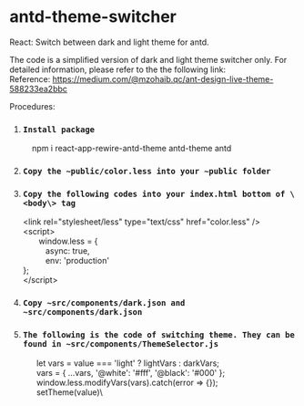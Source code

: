 # antd-theme-switcher

React: Switch between dark and light theme for antd.

The code is a simplified version of dark and light theme switcher only. For detailed information, please refer to the the following link:\
Reference: https://medium.com/@mzohaib.qc/ant-design-live-theme-588233ea2bbc



Procedures:
1) ### `Install package`
     &nbsp;&nbsp;&nbsp; npm i react-app-rewire-antd-theme antd-theme antd

2) ### `Copy the ~public/color.less into your ~public folder`

3) ### `Copy the following codes into your index.html bottom of \<body\> tag`
  
    \<link rel="stylesheet/less" type="text/css" href="color.less" \/\>\
      \<script>\
        &nbsp;&nbsp;&nbsp;&nbsp;&nbsp;&nbsp; window.less = {\
        &nbsp;&nbsp;&nbsp;&nbsp;&nbsp;&nbsp;&nbsp;&nbsp;&nbsp; async: true,\
        &nbsp;&nbsp;&nbsp;&nbsp;&nbsp;&nbsp;&nbsp;&nbsp;&nbsp; env: 'production'\
        };\
     \<\/script\>
     <script type="text/javascript" src="https://cdnjs.cloudflare.com/ajax/libs/less.js/2.7.2/less.min.js"></script>

4) ### `Copy ~src/components/dark.json and ~src/components/dark.json`

5) ### `The following is the code of switching theme. They can be found in ~src/components/ThemeSelector.js`

      &nbsp;&nbsp;&nbsp;&nbsp;&nbsp;&nbsp;let vars = value === 'light' ? lightVars : darkVars;\
      &nbsp;&nbsp;&nbsp;&nbsp;&nbsp;&nbsp;vars = { ...vars, '@white': '#fff', '@black': '#000' };\
      &nbsp;&nbsp;&nbsp;&nbsp;&nbsp;&nbsp;window.less.modifyVars(vars).catch(error => {});\
      &nbsp;&nbsp;&nbsp;&nbsp;&nbsp;&nbsp;setTheme(value)\
